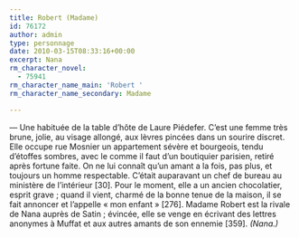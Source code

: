 ```yaml
---
title: Robert (Madame)
id: 76172
author: admin
type: personnage
date: 2010-03-15T08:33:16+00:00
excerpt: Nana
rm_character_novel:
  - 75941
rm_character_name_main: 'Robert '
rm_character_name_secondary: Madame

---
```

— Une habituée de la table d&rsquo;hôte de Laure Piédefer. C&rsquo;est une femme très brune, jolie, au visage allongé, aux lèvres pincées dans un sourire discret. Elle occupe rue Mosnier un appartement sévère et bourgeois, tendu d&rsquo;étoffes sombres, avec le comme il faut d&rsquo;un boutiquier parisien, retiré après fortune faite. On ne lui connaît qu&rsquo;un amant a la fois, pas plus, et toujours un homme respectable. C&rsquo;était auparavant un chef de bureau au ministère de l&rsquo;intérieur [30]. Pour le moment, elle a un ancien chocolatier, esprit grave ; quand il vient, charmé de la bonne tenue de la maison, il se fait annoncer et l&rsquo;appelle « mon enfant » [276]. Madame Robert est la rivale de Nana auprès de Satin ; évincée, elle se venge en écrivant des lettres anonymes à Muffat et aux autres amants de son ennemie [359]. _(Nana.)_